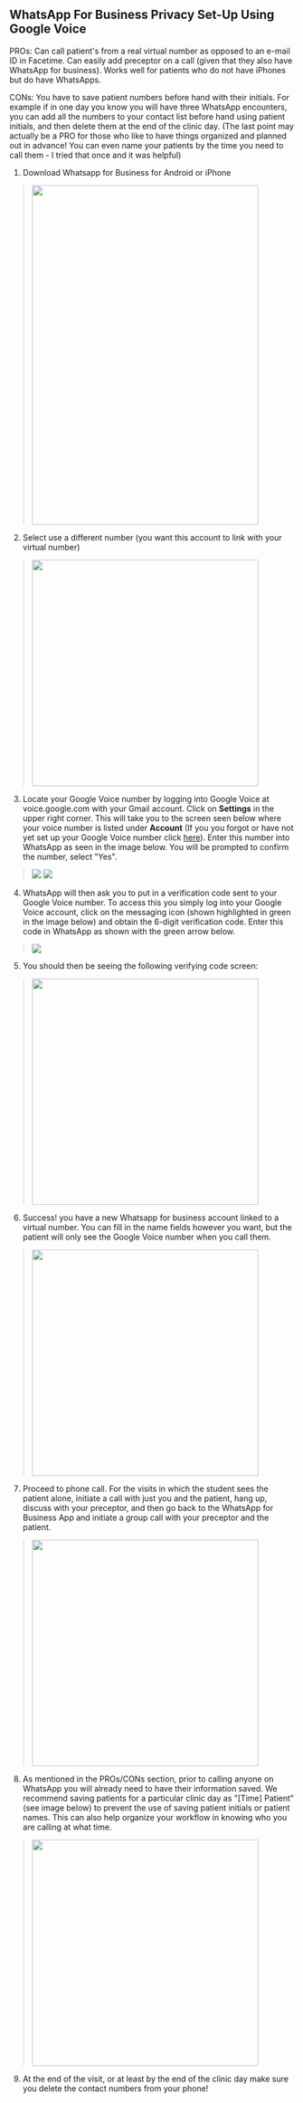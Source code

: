 ## WhatsApp For Business Privacy Set-Up Using Google Voice

PROs: Can call patient's from a real virtual number as opposed to an e-mail ID in Facetime. Can easily add preceptor on a call (given that they also have WhatsApp for business). Works well for patients who do not have iPhones but do have WhatsApps.

CONs: You have to save patient numbers before hand with their initials. For example if in one day you know you will have three WhatsApp encounters, you can add all the numbers to your contact list before hand using patient initials, and then delete them at the end of the clinic day. (The last point may actually be a PRO for those who like to have things organized and planned out in advance! You can even name your patients by the time you need to call them - I tried that once and it was helpful)

1. Download Whatsapp for Business for Android or iPhone
> <img src="https://github.com/Shreya-L/Piloting-Ambulatory-Virtual-Visits-MedEd/blob/master/Figures/WAstep1.png" height="600" width="400">

2. Select use a different number (you want this account to link with your virtual number)
> <img src="https://github.com/Shreya-L/Piloting-Ambulatory-Virtual-Visits-MedEd/blob/master/Figures/WAstep2.png" width="400">

3. Locate your Google Voice number by logging into Google Voice at voice.google.com with your Gmail account. Click on **Settings** in the upper right corner. This will take you to the screen seen below where your voice number is listed under **Account** (If you you forgot or have not yet set up your Google Voice number click [here](https://github.com/Shreya-L/Piloting-Ambulatory-Virtual-Visits-MedEd/blob/master/Technology-Set-Up/Google_Voice.md)). Enter this number into WhatsApp as seen in the image below. You will be prompted to confirm the number, select "Yes".

> <img src="https://github.com/Shreya-L/Piloting-Ambulatory-Virtual-Visits-MedEd/blob/master/Figures/WAstep3.png">
> <img src="https://github.com/Shreya-L/Piloting-Ambulatory-Virtual-Visits-MedEd/blob/master/Figures/WAstep4.png">

4. WhatsApp will then ask you to put in a verification code sent to your Google Voice number. To access this you simply log into your Google Voice account, click on the messaging icon (shown highlighted in green in the image below) and obtain the 6-digit verification code. Enter this code in WhatsApp as shown with the green arrow below. 
> <img src="https://github.com/Shreya-L/Piloting-Ambulatory-Virtual-Visits-MedEd/blob/master/Figures/WAstep5.png">

5. You should then be seeing the following verifying code screen: 
> <img src="https://github.com/Shreya-L/Piloting-Ambulatory-Virtual-Visits-MedEd/blob/master/Figures/WAstep6.png" width="400">

6. Success! you have a new Whatsapp for business account linked to a virtual number. You can fill in the name fields however you want, but the patient will only see the Google Voice number when you call them. 
> <img src="https://github.com/Shreya-L/Piloting-Ambulatory-Virtual-Visits-MedEd/blob/master/Figures/WAstep7.png" width="400">

7. Proceed to phone call. For the visits in which the student sees the patient alone, initiate a call with just you and the patient, hang up, discuss with your preceptor, and then go back to the WhatsApp for Business App and initiate a group call with your preceptor and the patient. 
> <img src="https://github.com/Shreya-L/Piloting-Ambulatory-Virtual-Visits-MedEd/blob/master/Figures/WAstep8.png" width="400">

8. As mentioned in the PROs/CONs section, prior to calling anyone on WhatsApp you will already need to have their information saved. We recommend saving patients for a particular clinic day as "[Time] Patient" (see image below) to prevent the use of saving patient initials or patient names. This can also help organize your workflow in knowing who you are calling at what time. 
> <img src="https://github.com/Shreya-L/Piloting-Ambulatory-Virtual-Visits-MedEd/blob/master/Figures/WAstep9.png" width="400">

9. At the end of the visit, or at least by the end of the clinic day make sure you delete the contact numbers from your phone! 

